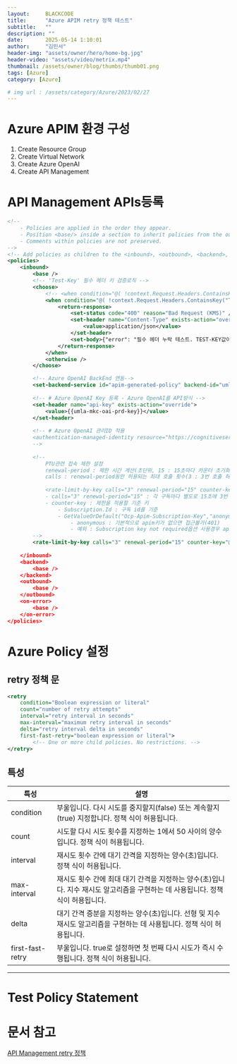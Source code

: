 ```yaml
---
layout:     BLACKCODE
title:      "Azure APIM retry 정책 테스트"
subtitle:   ""
description: ""
date:       2025-05-14 1:10:01
author:     "김민서"
header-img: "assets/owner/hero/home-bg.jpg"
header-video: "assets/video/metrix.mp4"
thumbnail: /assets/owner/blog/thumbs/thumb01.png
tags: [Azure]
category: [Azure]

# img url : /assets/category/Azure/2023/02/27
---
```


# Azure APIM 환경 구성
1. Create Resource Group
2. Create Virtual Network
3. Create Azure OpenAI
4. Create API Management

# API Management APIs등록
```xml
<!--
    - Policies are applied in the order they appear.
    - Position <base/> inside a section to inherit policies from the outer scope.
    - Comments within policies are not preserved.
-->
<!-- Add policies as children to the <inbound>, <outbound>, <backend>, and <on-error> elements -->
<policies>
    <inbound>
        <base />
        <!-- 'Test-Key' 필수 헤더 키 검증로직 -->
        <choose>
            <!-- <when condition="@( !context.Request.Headers.ContainsKey("TEST-KEY"))"> -->
            <when condition="@( !context.Request.Headers.ContainsKey("TEST-KEY") || context.Request.Headers.GetValueOrDefault("TEST-KEY","") != "test")">
                <return-response>
                    <set-status code="400" reason="Bad Request (KMS)" />
                    <set-header name="Content-Type" exists-action="override">
                        <value>application/json</value>
                    </set-header>
                    <set-body>{"error": "필수 헤더 누락 테스트. TEST-KEY값이 옳바르지 않거나 없음"}</set-body>
                </return-response>
            </when>
            <otherwise />
        </choose>

        <!-- Azure OpenAI BackEnd 연동-->
        <set-backend-service id="apim-generated-policy" backend-id="umla-mkc-oai-prd" />
        
        <!-- # Azure OpenAI Key 등록 - Azure OpenAI를 API방식 -->
        <set-header name="api-key" exists-action="override">
            <value>{{umla-mkc-oai-prd-key}}</value>
        </set-header>
        
        <!-- # Azure OpenAI 관리ID 적용
        <authentication-managed-identity resource="https://cognitiveservices.azure.com" />
        -->
        
        <!-- 
            PTU관련 접속 제한 설정
            renewal-period : 제한 시간 계산(초단위, 15 : 15초마다 카운터 초기화)
            calls : renewal-period동안 허용되는 최대 호출 횟수(3 : 3번 호출 허용)
            
            <rate-limit-by-key calls="3" renewal-period="15" counter-key="@(context.Subscription.Id)" />
            - calls="3" renewal-period="15" : 각 구독마다 별도로 15초에 3번 호출 허용
            - counter-key : 제한을 적용할 기준 키
                - Subscription.Id : 구독 id를 기준
                - GetValueOrDefault("Ocp-Apim-Subscription-Key","anonymous") : APIM 구독 키를 기준
                    - anonymous : 기본적으로 apim키가 없으면 접근불가(401)
                    - 예외 : Subscription key not required옵션 사용경우 apim키가 없어도 통과
        -->
        <rate-limit-by-key calls="3" renewal-period="15" counter-key="@(context.Request.Headers.GetValueOrDefault("Ocp-Apim-Subscription-Key","anonymous"))" />
    
    </inbound>
    <backend>
        <base />
    </backend>
    <outbound>
        <base />
    </outbound>
    <on-error>
        <base />
    </on-error>
</policies>
```

# Azure Policy 설정
## retry 정책 문
```xml
<retry
    condition="Boolean expression or literal"
    count="number of retry attempts"
    interval="retry interval in seconds"
    max-interval="maximum retry interval in seconds"
    delta="retry interval delta in seconds"
    first-fast-retry="boolean expression or literal">
        <!-- One or more child policies. No restrictions. -->
</retry>
```

## 특성
특성  | 설명  
------|-----  
condition | 부울입니다. 다시 시도를 중지할지(false) 또는 계속할지(true) 지정합니다. 정책 식이 허용됩니다.
count  | 시도할 다시 시도 횟수를 지정하는 1에서 50 사이의 양수입니다. 정책 식이 허용됩니다.
interval | 재시도 횟수 간에 대기 간격을 지정하는 양수(초)입니다. 정책 식이 허용됩니다.
max-interval | 재시도 횟수 간에 최대 대기 간격을 지정하는 양수(초)입니다. 지수 재시도 알고리즘을 구현하는 데 사용됩니다. 정책 식이 허용됩니다.
delta	| 대기 간격 증분을 지정하는 양수(초)입니다. 선형 및 지수 재시도 알고리즘을 구현하는 데 사용됩니다. 정책 식이 허용됩니다.
first-fast-retry | 부울입니다. true로 설정하면 첫 번째 다시 시도가 즉시 수행됩니다. 정책 식이 허용됩니다.

---
# Test Policy Statement


# 문서 참고
[API Management retry 정책](https://learn.microsoft.com/ko-kr/azure/api-management/retry-policy)
